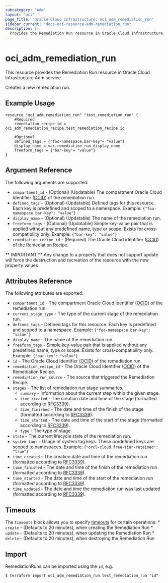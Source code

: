 ```yaml
---
subcategory: "Adm"
layout: "oci"
page_title: "Oracle Cloud Infrastructure: oci_adm_remediation_run"
sidebar_current: "docs-oci-resource-adm-remediation_run"
description: |-
  Provides the Remediation Run resource in Oracle Cloud Infrastructure Adm service
---
```


# oci_adm_remediation_run
This resource provides the Remediation Run resource in Oracle Cloud Infrastructure Adm service.

Creates a new remediation run.

## Example Usage

```hcl
resource "oci_adm_remediation_run" "test_remediation_run" {
	#Required
	remediation_recipe_id = oci_adm_remediation_recipe.test_remediation_recipe.id

	#Optional
	defined_tags = {"foo-namespace.bar-key"= "value"}
	display_name = var.remediation_run_display_name
	freeform_tags = {"bar-key"= "value"}
}
```

## Argument Reference

The following arguments are supported:

* `compartment_id` - (Optional) (Updatable) The compartment Oracle Cloud Identifier ([OCID](https://docs.cloud.oracle.com/iaas/Content/General/Concepts/identifiers.htm)) of the remediation run.
* `defined_tags` - (Optional) (Updatable) Defined tags for this resource. Each key is predefined and scoped to a namespace. Example: `{"foo-namespace.bar-key": "value"}` 
* `display_name` - (Optional) (Updatable) The name of the remediation run.
* `freeform_tags` - (Optional) (Updatable) Simple key-value pair that is applied without any predefined name, type or scope. Exists for cross-compatibility only. Example: `{"bar-key": "value"}` 
* `remediation_recipe_id` - (Required) The Oracle Cloud identifier ([OCID](https://docs.cloud.oracle.com/iaas/Content/General/Concepts/identifiers.htm)) of the Remediation Recipe.


** IMPORTANT **
Any change to a property that does not support update will force the destruction and recreation of the resource with the new property values

## Attributes Reference

The following attributes are exported:

* `compartment_id` - The compartment Oracle Cloud Identifier ([OCID](https://docs.cloud.oracle.com/iaas/Content/General/Concepts/identifiers.htm)) of the remediation run.
* `current_stage_type` - The type of the current stage of the remediation run.
* `defined_tags` - Defined tags for this resource. Each key is predefined and scoped to a namespace. Example: `{"foo-namespace.bar-key": "value"}` 
* `display_name` - The name of the remediation run.
* `freeform_tags` - Simple key-value pair that is applied without any predefined name, type or scope. Exists for cross-compatibility only. Example: `{"bar-key": "value"}` 
* `id` - The Oracle Cloud Identifier ([OCID](https://docs.cloud.oracle.com/iaas/Content/General/Concepts/identifiers.htm)) of the remediation run.
* `remediation_recipe_id` - The Oracle Cloud Identifier ([OCID](https://docs.cloud.oracle.com/iaas/Content/General/Concepts/identifiers.htm)) of the Remediation Recipe.
* `remediation_run_source` - The source that triggered the Remediation Recipe.
* `stages` - The list of remediation run stage summaries.
	* `summary` - Information about the current step within the given stage.
	* `time_created` - The creation date and time of the stage (formatted according to [RFC3339](https://datatracker.ietf.org/doc/html/rfc3339)).
	* `time_finished` - The date and time of the finish of the stage (formatted according to [RFC3339](https://datatracker.ietf.org/doc/html/rfc3339)).
	* `time_started` - The date and time of the start of the stage (formatted according to [RFC3339](https://datatracker.ietf.org/doc/html/rfc3339)).
	* `type` - The type of stage.
* `state` - The current lifecycle state of the remediation run.
* `system_tags` - Usage of system tag keys. These predefined keys are scoped to namespaces. Example: `{"orcl-cloud.free-tier-retained": "true"}` 
* `time_created` - The creation date and time of the remediation run (formatted according to [RFC3339](https://datatracker.ietf.org/doc/html/rfc3339)).
* `time_finished` - The date and time of the finish of the remediation run (formatted according to [RFC3339](https://datatracker.ietf.org/doc/html/rfc3339)).
* `time_started` - The date and time of the start of the remediation run (formatted according to [RFC3339](https://datatracker.ietf.org/doc/html/rfc3339)).
* `time_updated` - The date and time the remediation run was last updated (formatted according to [RFC3339](https://datatracker.ietf.org/doc/html/rfc3339)).

## Timeouts

The `timeouts` block allows you to specify [timeouts](https://registry.terraform.io/providers/oracle/oci/latest/docs/guides/changing_timeouts) for certain operations:
	* `create` - (Defaults to 20 minutes), when creating the Remediation Run
	* `update` - (Defaults to 20 minutes), when updating the Remediation Run
	* `delete` - (Defaults to 20 minutes), when destroying the Remediation Run


## Import

RemediationRuns can be imported using the `id`, e.g.

```
$ terraform import oci_adm_remediation_run.test_remediation_run "id"
```

